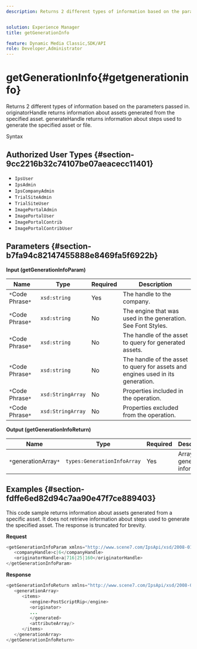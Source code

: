 ```yaml
---
description: Returns 2 different types of information based on the parameters passed in. originatorHandle returns information about assets generated from the specified asset. generateHandle returns information about steps used to generate the specified asset or file.


solution: Experience Manager
title: getGenerationInfo

feature: Dynamic Media Classic,SDK/API
role: Developer,Administrator
---
```


# getGenerationInfo{#getgenerationinfo}

Returns 2 different types of information based on the parameters passed in. originatorHandle returns information about assets generated from the specified asset. generateHandle returns information about steps used to generate the specified asset or file.

 Syntax 

## Authorized User Types {#section-9cc2216b32c74107be07aeacecc11401}

* `IpsUser` 
* `IpsAdmin` 
* `IpsCompanyAdmin` 
* `TrialSiteAdmin` 
* `TrialSiteUser` 
* `ImagePortalAdmin` 
* `ImagePortalUser` 
* `ImagePortalContrib` 
* `ImagePortalContribUser`

## Parameters {#section-b7fa94c82147455888e8469fa5f6922b}

**Input (getGenerationInfoParam)** 

|  Name  | Type  | Required  | Description  |
|---|---|---|---|
|  `*`Code Phrase`*`  | `xsd:string`  | Yes  | The handle to the company.  |
|  `*`Code Phrase`*`  | `xsd:string`  | No  | The engine that was used in the generation. See Font Styles.  |
|  `*`Code Phrase`*`  | `xsd:string`  | No  | The handle of the asset to query for generated assets.  |
|  `*`Code Phrase`*`  | `xsd:string`  | No  | The handle of the asset to query for assets and engines used in its generation.  |
|  `*`Code Phrase`*`  | `xsd:StringArray`  | No  | Properties included in the operation.  |
|  `*`Code Phrase`*`  | `xsd:StringArray`  | No  | Properties excluded from the operation.  |

**Output (getGenerationInfoReturn)** 

|  Name  | Type  | Required  | Description  |
|---|---|---|---|
|  `*`generationArray`*`  | `types:GenerationInfoArray`  | Yes  | Array of generation information.  |

## Examples {#section-fdffe6ed82d94c7aa90e47f7ce889403}

This code sample returns information about assets generated from a specific asset. It does not retrieve information about steps used to generate the specified asset. The response is truncated for brevity.

**Request** 

```java
<getGenerationInfoParam xmlns="http://www.scene7.com/IpsApi/xsd/2008-01-15">
   <companyHandle>c|6</companyHandle>
   <originatorHandle>a|716|25|160</originatorHandle>
</getGenerationInfoParam>
```

**Response** 

```java
<getGenerationInfoReturn xmlns="http://www.scene7.com/IpsApi/xsd/2008-01-15">
   <generationArray>
      <items>
         <engine>PostScriptRip</engine>
         <originator>
         ...
         </generated>
         <attributeArray/>
      </items>
   </generationArray>
</getGenerationInfoReturn>
```

